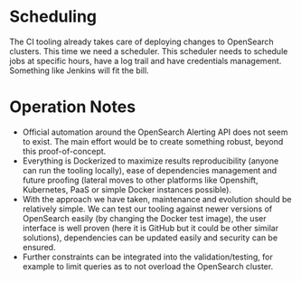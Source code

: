 # Scheduling
The CI tooling already takes care of deploying changes to OpenSearch clusters. This time we need a scheduler.
This scheduler needs to schedule jobs at specific hours, have a log trail and have credentials management. Something like Jenkins will fit the bill.

# Operation Notes
- Official automation around the OpenSearch Alerting API does not seem to exist. The main effort would be to create something robust, beyond this proof-of-concept.
- Everything is Dockerized to maximize results reproducibility (anyone can run the tooling locally), ease of dependencies management and future proofing (lateral moves to other platforms like Openshift, Kubernetes, PaaS or simple Docker instances possible).
- With the approach we have taken, maintenance and evolution should be relatively simple. We can test our tooling against newer versions of OpenSearch easily (by changing the Docker test image), the user interface is well proven (here it is GitHub but it could be other similar solutions), dependencies can be updated easily and security can be ensured.
- Further constraints can be integrated into the validation/testing, for example to limit queries as to not overload the OpenSearch cluster.